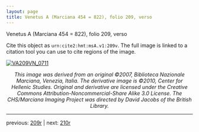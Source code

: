 ```yaml
---
layout: page
title: Venetus A (Marciana 454 = 822), folio 209, verso
---
```


Venetus A (Marciana 454 = 822), folio 209, verso

Cite this object as `urn:cite2:hmt:msA.v1:209v`.  The full image is linked to a citation tool you can use to cite regions of the image.

[![VA209VN_0711](http://www.homermultitext.org/iipsrv?IIIF=/project/homer/pyramidal/deepzoom/hmt/vaimg/2017a/VA209VN_0711.tif/full/800,/0/default.jpg)](http://www.homermultitext.org/ict2/?urn=urn:cite2:hmt:vaimg.2017a:VA209VN_0711) 

<p style="text-align: center; font-style: italic;">This image was derived from an original ©2007, Biblioteca Nazionale Marciana, Venezia, Italia. The derivative image is ©2010, Center for Hellenic Studies. Original and derivative are licensed under the Creative Commons Attribution-Noncommercial-Share Alike 3.0 License. The CHS/Marciana Imaging Project was directed by David Jacobs of the British Library.</p>

---

previous: [209r](../209r/) | next: [210r](../210r/)